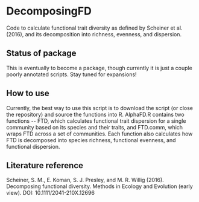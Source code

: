 # DecomposingFD
Code to calculate functional trait diversity as defined by Scheiner et al. (2016), and its decomposition into richness, evenness, and dispersion.

## Status of package
This is eventually to become a package, though currently it is just a couple poorly annotated scripts. Stay tuned for expansions!

## How to use
Currently, the best way to use this script is to download the script (or close the repository) and source the functions into R. AlphaFD.R contains two functions -- FTD, which calculates functional trait dispersion for a single community based on its species and their traits, and FTD.comm, which wraps FTD across a set of communities. Each function also calculates how FTD is decomposed into species richness, functional evenness, and functional dispersion.

## Literature reference

Scheiner, S. M., E. Koman, S. J. Presley, and M. R. Willig (2016). Decomposing functional diversity. Methods in Ecology and Evolution (early view). DOI: 10.1111/2041-210X.12696
